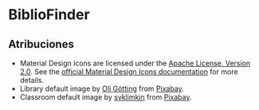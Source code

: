 # BiblioFinder

## Atribuciones

- Material Design icons are licensed under the [Apache License, Version 2.0](http://www.apache.org/licenses/LICENSE-2.0). See the [official Material Design Icons documentation](https://material.io/resources/icons/) for more details.
- Library default image by [Oli Götting](https://pixabay.com/users/olivergotting-18505948/?utm_source=link-attribution&utm_medium=referral&utm_campaign=image&utm_content=5641389) from [Pixabay](https://pixabay.com//?utm_source=link-attribution&utm_medium=referral&utm_campaign=image&utm_content=5641389).
- Classroom default image by [svklimkin](https://pixabay.com/users/klimkin-1298145/?utm_source=link-attribution&utm_medium=referral&utm_campaign=image&utm_content=898333) from [Pixabay](https://pixabay.com//?utm_source=link-attribution&utm_medium=referral&utm_campaign=image&utm_content=898333).
